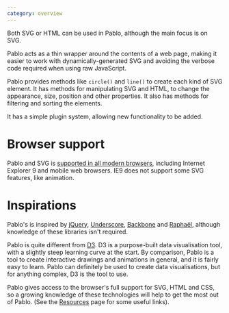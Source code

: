 ```yaml
---
category: overview
---
```


<div id="mindmap">
    <script>
        document.addEventListener('DOMContentLoaded', function(){
            _site.mindmap('#mindmap');
        }, false);
    </script>
</div>


Both SVG or HTML can be used in Pablo, although the main focus is on SVG.

Pablo acts as a thin wrapper around the contents of a web page, making it easier to work with dynamically-generated SVG and avoiding the verbose code required when using raw JavaScript.

Pablo provides methods like `circle()` and `line()` to create each kind of SVG element. It has methods for manipulating SVG and HTML, to change the appearance, size, position and other properties. It also has methods for filtering and sorting the elements.

It has a simple plugin system, allowing new functionality to be added.

<!-- Random circles -->
<div id="demo-randomcircles"></div>
<script>
    document.addEventListener('DOMContentLoaded', function(){
        _site.circles('#demo-randomcircles');
    }, false);
</script>


# Browser support

<span id="has-browser-support"></span>

Pablo and SVG is <a href="http://caniuse.com/#search=svg" target="_blank">supported in all modern browsers</a>, including Internet Explorer 9 and mobile web browsers. IE9 does not support some SVG features, like animation.

<script>
    document.addEventListener('DOMContentLoaded', function(){
        _site.browsersupport('#has-browser-support');
    }, false);
</script>


# Inspirations

Pablo's is inspired by [jQuery][jquery], [Underscore][_], [Backbone][backbone] and [Raphaël][raphael], although knowledge of these libraries isn't required.

Pablo is quite different from [D3][d3]. D3 is a purpose-built data visualisation tool, with a slightly steep learning curve at the start. By comparison, Pablo is a tool to create interactive drawings and animations in general, and it is fairly easy to learn. Pablo can definitely be used to create data visualisations, but for anything complex, D3 is the tool to use.

Pablo gives access to the browser's full support for SVG, HTML and CSS, so a growing knowledge of these technologies will help to get the most out of Pablo. (See the [Resources][resources] page for some useful links).


[issupported]: /api/Pablo.isSupported/
[jquery]: http://jquery.com
[_]: http://underscorejs.org
[backbone]: http://backbonejs.org
[raphael]: http://raphaeljs.com
[d3]: http://d3js.com
[resources]: /resources/
